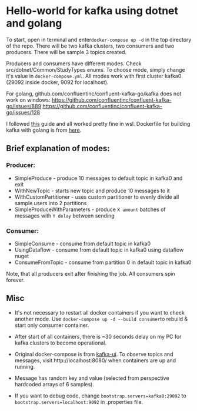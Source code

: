 ﻿# Hello-world for kafka using dotnet and golang


To start, open in terminal and enter`docker-compose up -d` in the top directory of the repo. There will be two kafka clusters,
two consumers and two producers. There will be sample 3 topics created.

Producers and consumers have different modes. Check src/dotnet/Common/StudyTypes enums. 
To choose mode, simply change it's value in `docker-compose.yml`. 
All modes work with first cluster kafka0 (29092 inside docker, 9092 for localhost).

For golang, github.com/confluentinc/confluent-kafka-go/kafka does not work on windows:
https://github.com/confluentinc/confluent-kafka-go/issues/889
https://github.com/confluentinc/confluent-kafka-go/issues/128

I followed [this](https://www.jetbrains.com/help/go/how-to-use-wsl-development-environment-in-product.html#create_project_for_wsl) guide 
and all worked pretty fine in wsl. Dockerfile for building kafka with golang is from [here](https://github.com/confluentinc/confluent-kafka-go/issues/461).

## Brief explanation of modes:

### Producer:
* SimpleProduce - produce 10 messages to default topic in kafka0 and exit
* WithNewTopic - starts new topic and produce 10 messages to it
* WithCustomPartitioner - uses custom partitioner to evenly divide all sample users into 2 partitions
* SimpleProduceWithParameters - produce `X amount` batches of messages with `Y delay` between sending

### Consumer:
* SimpleConsume - consume from default topic in kafka0
* UsingDataflow - consume from default topic in kafka0 using dataflow nuget
* ConsumeFromTopic - consume from partition 0 in default topic in kafka0

Note, that all producers exit after finishing the job. All consumers spin forever.

## Misc

* It's not necessary to restart all docker containers if you want to check another mode.
Use `docker-compose up -d --build consumer`to rebuild & start only consumer container.

* After start of all containers, there is ~30 seconds delay on my PC 
for kafka clusters to become operational. 

* Original docker-compose is from [kafka-ui](https://github.com/provectus/kafka-ui/blob/master/documentation/compose/kafka-ui.yaml).
To observe topics and messages, visit http://localhost:8080/ when containers are up and running.

* Message has random key and value (selected from perspective hardcoded arrays of 6 samples).

* If you want to debug code, change `bootstrap.servers=kafka0:29092`  to `bootstrap.servers=localhost:9092` in .properties file.